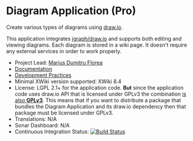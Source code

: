 Diagram Application (Pro)
=========================

Create various types of diagrams using [draw.io](https://www.draw.io/).

This application integrates [jgraph/draw.io](https://github.com/jgraph/draw.io/) and supports both editing and viewing diagrams. Each diagram is stored in a wiki page. It doesn't require any external services in order to work properly.

* Project Lead: [Marius Dumitru Florea](http://www.xwiki.org/xwiki/bin/view/XWiki/mflorea)
* [Documentation](https://store.xwiki.com/xwiki/bin/view/Extension/DiagramApplication)
* [Development Practices](http://dev.xwiki.org)
* Minimal XWiki version supported: XWiki 8.4
* License: LGPL 2.1+ for the application code. **But** since the application code uses draw.io API that is licensed under GPLv3 the combination [is also **GPLv3**](http://www.gnu.org/licenses/gpl-faq.html#AllCompatibility). This means that if you want to distribute a package that bundles the Diagram Application and its draw.io dependency then that package must be licensed under GPLv3.
* Translations: N/A
* Sonar Dashboard: N/A
* Continuous Integration Status: [![Build Status](http://ci.xwikisas.com/view/All/job/xwikisas/job/application-diagram/job/master/badge/icon)](http://ci.xwikisas.com/view/All/job/xwikisas/job/application-diagram/job/master/)